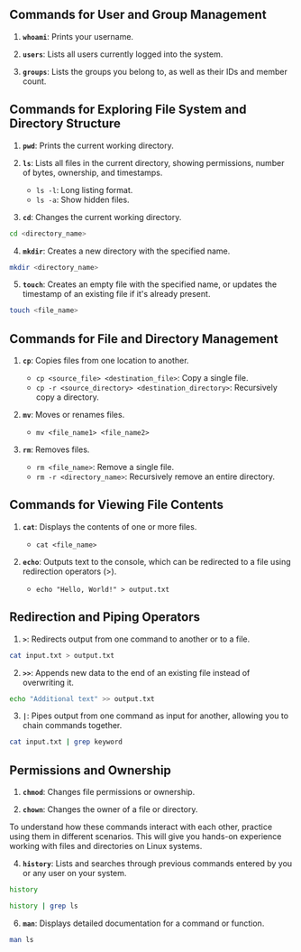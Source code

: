 ## Commands for User and Group Management

1.  **`whoami`**: Prints your username.

2. **`users`**: Lists all users currently logged into the system.

3.  **`groups`**: Lists the groups you belong to, as well as their IDs and member count.


## Commands for Exploring File System and Directory Structure

1. **`pwd`**: Prints the current working directory.

2.  **`ls`**: Lists all files in the current directory, showing permissions, number of bytes, ownership, and timestamps.
    *   `ls -l`: Long listing format.
    *   `ls -a`: Show hidden files.

3.  **`cd`**: Changes the current working directory.
```bash
cd <directory_name>
```

4. **`mkdir`**: Creates a new directory with the specified name.
```bash
mkdir <directory_name>
```

5.  **`touch`**: Creates an empty file with the specified name, or updates the timestamp of an existing file if it's already present.
```bash
touch <file_name>
```

## Commands for File and Directory Management

1. **`cp`**: Copies files from one location to another.

   * `cp <source_file> <destination_file>`: Copy a single file.
   * `cp -r <source_directory> <destination_directory>`: Recursively copy a directory.

2. **`mv`**: Moves or renames files.
   * `mv <file_name1> <file_name2>`

3.  **`rm`**: Removes files.
    * `rm <file_name>`: Remove a single file.
    * `rm -r <directory_name>`: Recursively remove an entire directory.

## Commands for Viewing File Contents

1.  **`cat`**: Displays the contents of one or more files.
    * `cat <file_name>`

2. **`echo`**: Outputs text to the console, which can be redirected to a file using redirection operators (>).
   * `echo "Hello, World!" > output.txt`

## Redirection and Piping Operators

1.  **`>`**: Redirects output from one command to another or to a file.
```bash
cat input.txt > output.txt
```

2. **`>>`**: Appends new data to the end of an existing file instead of overwriting it.
```bash
echo "Additional text" >> output.txt
```

3.  **`|`**: Pipes output from one command as input for another, allowing you to chain commands together.
```bash
cat input.txt | grep keyword
```

## Permissions and Ownership

1. **`chmod`**: Changes file permissions or ownership.

2. **`chown`**: Changes the owner of a file or directory.
   
To understand how these commands interact with each other, practice using them in different scenarios. This will give you hands-on experience working with files and directories on Linux systems.


4.  **`history`**: Lists and searches through previous commands entered by you or any user on your system.
```bash
history
```

```bash
history | grep ls
```

6.  **`man`**: Displays detailed documentation for a command or function.

```bash
man ls
```
